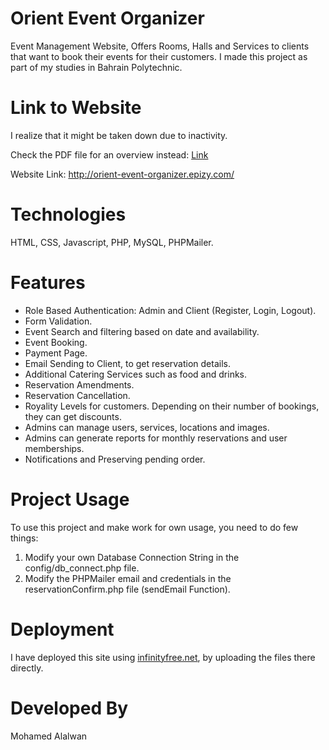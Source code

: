 # Orient Event Organizer

Event Management Website, Offers Rooms, Halls and Services to clients that want to book their events for their customers. I made this project as part of my studies in Bahrain Polytechnic.

# Link to Website
I realize that it might be taken down due to inactivity.

Check the PDF file for an overview instead: <a href="https://firebasestorage.googleapis.com/v0/b/my-portfolio-react-2023.appspot.com/o/ak9LuhPNJIfegqnQiUTs%2Ffiles%2Ftest_plan_201601446.pdf?alt=media&token=1d9c8a14-178e-4c25-8b60-47f61f522c48">Link</a>

Website Link: http://orient-event-organizer.epizy.com/

# Technologies

HTML, CSS, Javascript, PHP, MySQL, PHPMailer.

# Features

- Role Based Authentication: Admin and Client (Register, Login, Logout).
- Form Validation.
- Event Search and filtering based on date and availability.
- Event Booking.
- Payment Page.
- Email Sending to Client, to get reservation details.
- Additional Catering Services such as food and drinks.
- Reservation Amendments.
- Reservation Cancellation.
- Royality Levels for customers. Depending on their number of bookings, they can get discounts.
- Admins can manage users, services, locations and images.
- Admins can generate reports for monthly reservations and user memberships.
- Notifications and Preserving pending order.

# Project Usage
To use this project and make work for own usage, you need to do few things:
  1. Modify your own Database Connection String in the config/db_connect.php file.
  2. Modify the PHPMailer email and credentials in the reservationConfirm.php file (sendEmail Function).

# Deployment
I have deployed this site using <a href="infinityfree.net">infinityfree.net</a>, by uploading the files there directly.

# Developed By

Mohamed Alalwan
